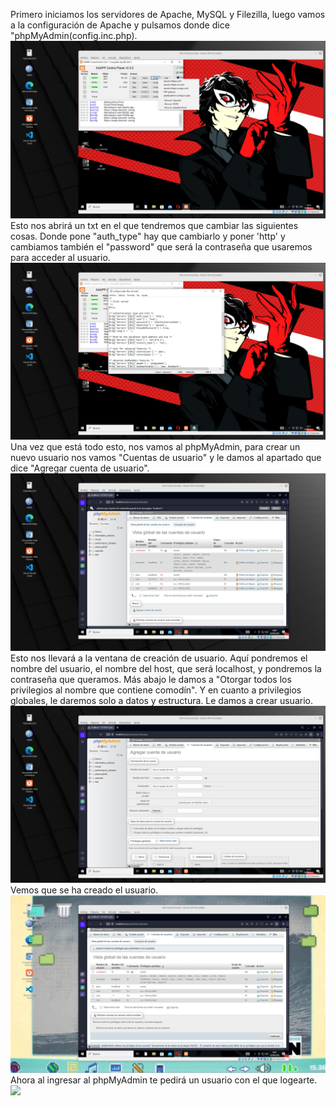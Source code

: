 Primero iniciamos los servidores de Apache, MySQL y Filezilla, luego vamos a la configuración de Apache y pulsamos donde dice "phpMyAdmin(config.inc.php). 
![](/Fotos/xammp1.png)
Esto nos abrirá un txt en el que tendremos que cambiar las siguientes cosas. 
Donde pone "auth_type" hay que cambiarlo y poner 'http' y cambiamos también el "password" que será la contraseña que usaremos para acceder al usuario.
![](/Fotos/xammp2.png)
Una vez que está todo esto, nos vamos al phpMyAdmin, para crear un nuevo usuario nos vamos "Cuentas de usuario" y le damos al apartado que dice "Agregar cuenta de usuario". 
![](/Fotos/xammp3.png)
Esto nos llevará a la ventana de creación de usuario. Aquí pondremos el nombre del usuario, el nombre del host, que será localhost, y pondremos la contraseña que queramos. 
Más abajo le damos a "Otorgar todos los privilegios al nombre que contiene comodín". 
Y en cuanto a privilegios globales, le daremos solo a datos y estructura. Le damos a crear usuario. 
![](/Fotos/xammp4.png)
Vemos que se ha creado el usuario. 
![](/Fotos/xammp5.png)
Ahora al ingresar al phpMyAdmin te pedirá un usuario con el que logearte.
![](/Fotos/xammp6.png)
